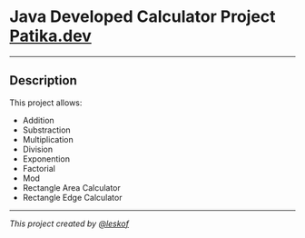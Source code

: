 # Java Developed Calculator Project [Patika.dev](https://academy.patika.dev/tr/courses/java101/pratik-hesap-mak-2)
___
## Description 
This project allows:
* Addition
* Substraction
* Multiplication 
* Division
* Exponention 
* Factorial
* Mod
* Rectangle Area Calculator
* Rectangle Edge Calculator
___

_This project created by [@leskof](https://github.com/leskof)_